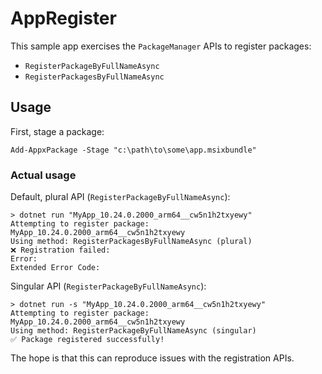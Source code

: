 # AppRegister

This sample app exercises the `PackageManager` APIs to register packages:

* `RegisterPackageByFullNameAsync`
* `RegisterPackagesByFullNameAsync`

## Usage

First, stage a package:

```pwsh
Add-AppxPackage -Stage "c:\path\to\some\app.msixbundle"
```

### Actual usage

Default, plural API (`RegisterPackageByFullNameAsync`):

```pwsh
> dotnet run "MyApp_10.24.0.2000_arm64__cw5n1h2txyewy"
Attempting to register package: MyApp_10.24.0.2000_arm64__cw5n1h2txyewy
Using method: RegisterPackagesByFullNameAsync (plural)
❌ Registration failed:
Error:
Extended Error Code:
```

Singular API (`RegisterPackageByFullNameAsync`):

```pwsh
> dotnet run -s "MyApp_10.24.0.2000_arm64__cw5n1h2txyewy"
Attempting to register package: MyApp_10.24.0.2000_arm64__cw5n1h2txyewy
Using method: RegisterPackageByFullNameAsync (singular)
✅ Package registered successfully!
```

The hope is that this can reproduce issues with the registration APIs.
